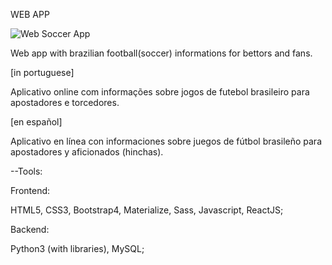 WEB APP 

![Web Soccer App](https://lh3.googleusercontent.com/K3pUDY-Wv8155ocKPXBnekeASr5nLLd_G6aRwzUTgU4dV__gy5FG3KGlAS0lXNiADpFBOMkW5QU509EtApIYYA1KqOA822JZEA0U2E9rOCzQsAxoQxlMxczIPBpv244Qm_4fwHewWfURGhFbfywLfkk4llpRoJ3DjJ0YEXxCCWBlIP1Py622g_HZKcRvHRiHxkgo0VbnNQMp0zDNwFxVYGebnSYaKuwR-bc0s8utVxKZjBBKqECljPaxlP_XOmIMAn--0yWYf5aMvrXfiCU2Rmw-2xdH3EaBrtO0tuvMWtq_sLFFQ-OukqBn7V3nNFX6nUJ-d_MdFIw7LFnWryHxKq8sNOoQFA0HEKRwF8k2xbM08U-kCwxKtZEXtVi_loDjxu73KLg6tewm9YGfQb5oe_dVC4WBOxnB_HIE5WCf5rIRuBlmMRzjC_THrWKf1iSDiqGsV-xX44I_1J01mNMVUBPVWaSszYv3frs0nrmDDbyhm_Yx5scxWdNMN9cfD_7z9PTG-XIWafvqwwPAkWQb5TjgNUI2PtWHplM0tWARBRTm751vkwmBidgHO5aLn_ngBWZM-xyMZATZXXBJSmkKrFlUFvCTRjzMMNUyCtr8CzR6L35_ioayG6ylvLm-qkREyJRdKMk2k0Nx_Umq6QXPyfGPrmEmGUE=w887-h665-no)

Web app with brazilian football(soccer) informations for bettors and fans. 

[in portuguese]

Aplicativo online com informações sobre jogos de futebol brasileiro para apostadores e torcedores. 

[en español]

Aplicativo en línea con informaciones sobre juegos de fútbol brasileño para apostadores y aficionados (hinchas).

--Tools:

Frontend:

HTML5, CSS3, Bootstrap4, Materialize, Sass, Javascript, ReactJS; 

Backend: 

Python3 (with libraries), MySQL;

